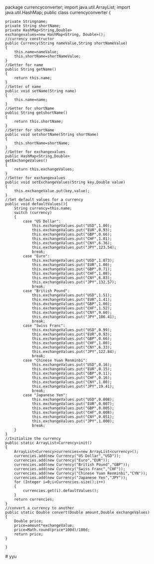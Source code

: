
package currencyconverter;
import java.util.ArrayList;
import java.util.HashMap;
public class currencyconverter
{
    
    private Stringname;
    private String shortName;
    private HashMap<String,Double>
    exchangevalues=new HashMap<String, Double>();
    //currency constructor
    public Currency(String nameValue,String shortNameValue)
    {
        this.name=nameValue;
        this.shortName=shortNameValue;
    }
    //Getter for name
    public String getName()
    {
        return this.name;
    }
    //Setter of name
    public void setName(String name)
    {
        this.name=name;
    }
    //Getter for shortName
    public String getshortName()
    {
        return this.shortName;
    }
    //Setter for shortName
    public void setshortName(String shortName)
    {
        this.shortName=shortName;
    }
    //Getter for exchangevalues
    public HashMap<String,Double>
    getExchangeValues()
    {
        return this.exchangeValues;
    }
    //Setter for exchangevalues
    public void setExchangeValues(String key,Double value)
    {
        this.exchangeValue.put(key,value);
    }
    //Set default values for a currency
    public void defaultValues(){
        String currency=this.name;
        switch (currency)
        {
            case "US Dollar":
                this.exchangeValues.put("USD",1.00);
                this.exchangeValues.put("EUR",0.93);
                this.exchangeValues.put("GBP",0.66);
                this.exchangeValues.put("CHF",1.01);
                this.exchangeValues.put("CNY",6.36);
                this.exchangeValues.put("JPY",123.54);
                break;
            case "Euro":
                this.exchangeValues.put("USD",1.073);
                this.exchangeValues.put("EUR",1.00);
                this.exchangeValues.put("GBP",0.71);
                this.exchangeValues.put("CHF",1.08);
                this.exchangeValues.put("CNY",6.83);
                this.exchangeValues.put("JPY",132.57);
                break;
            case "British Pound":
                this.exchangeValues.put("USD",1.51);
                this.exchangeValues.put("EUR",1.41);
                this.exchangeValues.put("GBP",1.00);
                this.exchangeValues.put("CHF",1.52);
                this.exchangeValues.put("CNY",9.60);
                this.exchangeValues.put("JPY",186.41);
                break;
            case "Swiss Franc":
                this.exchangeValues.put("USD",0.99);
                this.exchangeValues.put("EUR",0.93);
                this.exchangeValues.put("GBP",0.66);
                this.exchangeValues.put("CHF",1.00);
                this.exchangeValues.put("CNY",6.33);
                this.exchangeValues.put("JPY",122.84);
                break;
            case "Chinese Yuan Renminbi":
                this.exchangeValues.put("USD",0.16);
                this.exchangeValues.put("EUR",0.15);
                this.exchangeValues.put("GBP",0.11);
                this.exchangeValues.put("CHF",0.16);
                this.exchangeValues.put("CNY",1.00);
                this.exchangeValues.put("JPY",19.41);
                break;
            case "Japanese Yen":
                this.exchangeValues.put("USD",0.008);
                this.exchangeValues.put("EUR",0.007);
                this.exchangeValues.put("GBP",0.005);
                this.exchangeValues.put("CHF",0.008);
                this.exchangeValues.put("CNY",0.051);
                this.exchangeValues.put("JPY",1.000);   
                break; 
        }
    }
    //Initialize the currency
    public static ArrayList<Currency>init()
    {
        ArrayList<Currency>currencies=new ArrayList<currency>();
        currencies.add(new Currency("US Dollar","USD"));
        currencies.add(new Currency("Euro","EUR"));
        currencies.add(new Currency("British Pound","GBP"));
        currencies.add(new Currency("Swiss Franc","CHF"));
        currencies.add(new Currency("Chinese Yuan Renminbi","CYN"));
        currencies.add(new Currency("Japanese Yen","JPY"));
        for (Integer i=0;i<Currencies.size();i++)
        {
            currencies.get(i).defaultValues();
        }
        return currencies;
    }
    //convert a currency to another
    public static Double convert(Double amount,Double exchangeValues)
    {
        Double price;
        price=amount*exchangeValue;
        price=Math.round(price*100d)/100d;
        return price;
    }

    }
#   y y u  
 